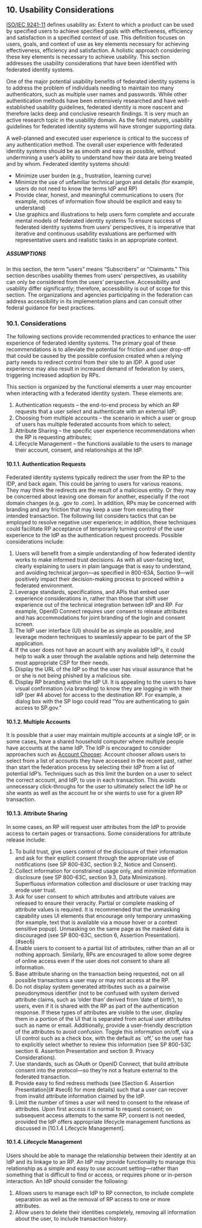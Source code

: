 <a name="sec10"></a>

<div class="breaker"/>

## 10. Usability Considerations

[ISO/IEC 9241-11](#ISO9241-11) defines usability as: Extent to which a product can be used by specified users to achieve specified goals with effectiveness, efficiency and satisfaction in a specified context of use. This definition focuses on users, goals, and context of use as key elements necessary for achieving effectiveness, efficiency and satisfaction. A holistic approach considering these key elements is necessary to achieve usability. This section addresses the usability considerations that have been identified with federated identity systems.   

One of the major potential usability benefits of federated identity systems is to address the problem of individuals needing to maintain too many authenticators, such as multiple user names and passwords. While other authentication methods have been extensively researched and have well-established usability guidelines, federated identity is more nascent and therefore lacks deep and conclusive research findings. It is very much an active research topic in the usability domain. As the field matures, usability guidelines for federated identity systems will have stronger supporting data. 


A well-planned and executed user experience is critical to the success of any authentication method. The overall user experience with federated identity systems should be as smooth and easy as possible, without undermining a user’s ability to understand how their data are being treated and by whom. Federated identity systems should:  

-  Minimize user burden (e.g., frustration, learning curve)
-  Minimize the use of unfamiliar technical jargon and details (for example, users do not need to know the terms IdP and RP)
-  Provide clear, honest, and meaningful communications to users (for example, notices of information flow should be explicit and easy to understand)
-  Use graphics and illustrations to help users form complete and accurate mental models of federated identity systems
To ensure success of federated identity systems from users’ perspectives, it is imperative that iterative and continuous usability evaluations are performed with representative users and realistic tasks in an appropriate context.

##### ASSUMPTIONS 

In this section, the term “users” means “Subscribers” or “Claimants.”
This section describes usability themes from users’ perspectives, as usability can only be considered from the users’ perspective. 
Accessibility and usability differ significantly; therefore, accessibility is out of scope for this section. The organizations and agencies participating in the federation can address accessibility in its implementation plans and can consult other federal guidance for best practices. 

### 10.1. Considerations

The following sections provide recommended practices to enhance the user experience of federated identity systems.  The primary goal of these recommendations is to alleviate the potential for friction and user drop-off that could be caused by the possible confusion created when a relying party needs to redirect control from their site to an IDP.  A good user experience may also result in increased demand of federation by users, triggering increased adoption by RPs. 

This section is organized by the functional elements a user may encounter when interacting with a federated identity system.  These elements are:  

1.	Authentication requests – the end-to-end process by which an RP requests that a user select and authenticate with an external IdP;
2.	Choosing from multiple accounts – the scenario in which a user or group of users has multiple federated accounts from which to select;
3.	Attribute Sharing – the specific user experience recommendations when the RP is requesting attributes;
4.	Lifecycle Management – the functions available to the users to manage their account, consent, and relationships at the IdP.

#### 10.1.1. Authentication Requests

Federated identity systems typically redirect the user from the RP to the IDP, and back again. This could be jarring to users for various reasons.  They may think the redirects are the result of a malicious entity.  Or they may be concerned about leaving one domain for another, especially if the root domain changes (e.g. .gov to .com).  In addition, RPs may be concerned with branding and any friction that may keep a user from executing their intended transaction.  The following list considers tactics that can be employed to resolve negative user experience; in addition, these techniques could facilitate RP acceptance of temporarily turning control of the user experience to the IdP as the authentication request proceeds. Possible considerations include:  

1.	Users will benefit from a simple understanding of how federated identity works to make informed trust decisions. As with all user-facing text, clearly explaining to users in plain language that is easy to understand, and avoiding technical jargon—as specified in 800-63A, Section 9—will positively impact their decision-making process to proceed within a federated environment.
2.	Leverage standards, specifications, and APIs that embed user experience considerations in, rather than those that shift user experience out of the technical integration between IdP and RP. For example, OpenID Connect requires user consent to release attributes and has accommodations for joint branding of the login and consent screen.
3.	The IdP user interface (UI) should be as simple as possible, and leverage modern techniques to seamlessly appear to be part of the SP application.
4. If the user does not have an acount with any available IdP's, it could help to walk a user through the available options and help determine the most appropriate CSP for their needs. 
4.	Display the URL of the IdP so that the user has visual assurance that he or she is not being phished by a malicious site.
5.	Display RP branding within the IdP UI.  It is appealing to the users to have visual confirmation (via branding) to know they are logging in with their IdP (per #4 above) for access to the destination RP.  For example, a dialog box with the SP logo could read “You are authenticating to gain access to SP.gov.”

#### 10.1.2. Multiple Accounts

It is possible that a user may maintain multiple accounts at a single IdP, or in some cases, have a shared household computer where multiple people have accounts at the same IdP. The IdP is encouraged to consider approaches such as [Account Chooser](#http://openid.net/wg/ac/). Account chooser allows users to select from a list of accounts they have accessed in the recent past, rather than start the federation process by selecting their IdP from a list of potential IdP’s.  Techniques such as this limit the burden on a user to select the correct account, and IdP, to use in each transaction.  This avoids unnecessary click-throughs for the user to ultimately select the IdP he or she wants as well as the account he or she wants to use for a given RP transaction.

#### 10.1.3. Attribute Sharing

In some cases, an RP will request user attributes from the IdP to provide access to certain pages or transactions.  Some considerations for attribute release include:  

1.  To build trust, give users control of the disclosure of their information and ask for their explicit consent through the appropriate use of notifications (see SP 800-63C, section 9.2, Notice and Consent).
2. Collect information for constrained usage only, and minimize information disclosure (see SP 800-63C, section 9.3, Data Minimization). Superfluous information collection and disclosure or user tracking may erode user trust.  
3. Ask for user consent to which attributes and attribute values are released to ensure their veracity. Partial or complete masking of attribute values is required. It is recommended that the unmasking capability uses UI elements that encourage only temporary unmasking (for example, text that is available via a mouse hover or a context sensitive popup).  Unmasking on the same page as the masked data is discouraged (see SP 800-63C, section 6, Assertion Presentation).(#sec6)
4. Enable users to consent to a partial list of attributes, rather than an all or nothing approach.  Similarly, RPs are encouraged to allow some degree of online access even if the user does not consent to share all information.
5. Base attribute sharing on the transaction being requested, not on all possible transactions a user may or may not access at the RP.
6. Do not display system generated attributes such as a pairwise pseudonymous identifier (not to be confused with system derived attribute claims, such as ‘older than’ derived from ‘date of birth’), to users, even if it is shared with the RP as part of the authentication response.  If these types of attributes are visible to the user, display them in a portion of the UI that is separated from actual user attributes such as name or email. Additionally, provide a user-friendly description of the attributes to avoid confusion. Toggle this information on/off, via a UI control such as a check box, with the default as `off,’ so the user has to explicitly select whether to review this information (see SP 800-53C section 6. Assertion Presentation and section 9. Privacy Considerations).
7. Use standards, such as OAuth or OpenID Connect, that build attribute consent into the protocol—so they’re not a feature external to the federated transaction.
8. Provide easy to find redress methods (see [Section 6. Assertion Presentation](# #sec6) for more details) such that a user can recover from invalid attribute information claimed by the IdP.
9. Limit the number of times a user will need to consent to the release of attributes. Upon first access it is normal to request consent; on subsequent access attempts to the same RP, consent is not needed, provided the IdP offers appropriate lifecycle management functions as discussed in [10.1.4 Lifecycle Management].

#### 10.1.4. Lifecycle Management

Users should be able to manage the relationship between their identity at an IdP and its linkage to an RP. An IdP may provide functionality to manage this relationship  as a simple and easy to use account setting—rather than something that is difficult to find or access, or requires phone or in-person interaction. An IdP should consider the following:  

1.	Allows users to manage each IdP to RP connection, to include complete separation as well as the removal of RP access to one or more attributes.
2. Allow users to delete their identities completely, removing all information about the user, to include transaction history.